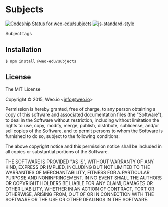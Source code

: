 
# Subjects

[ ![Codeship Status for weo-edu/subjects](https://img.shields.io/codeship/86bc5f70-1156-0133-4c4d-6695b09e6893/master.svg)](https://codeship.com/projects/92271) [![js-standard-style](https://img.shields.io/badge/code%20style-standard-brightgreen.svg?style=flat)](https://github.com/feross/standard)

Subject tags

## Installation

    $ npm install @weo-edu/subjects

## License

The MIT License

Copyright &copy; 2015, Weo.io &lt;info@weo.io&gt;

Permission is hereby granted, free of charge, to any person obtaining a copy of this software and associated documentation files (the "Software"), to deal in the Software without restriction, including without limitation the rights to use, copy, modify, merge, publish, distribute, sublicense, and/or sell copies of the Software, and to permit persons to whom the Software is furnished to do so, subject to the following conditions:

The above copyright notice and this permission notice shall be included in all copies or substantial portions of the Software.

THE SOFTWARE IS PROVIDED "AS IS", WITHOUT WARRANTY OF ANY KIND, EXPRESS OR IMPLIED, INCLUDING BUT NOT LIMITED TO THE WARRANTIES OF MERCHANTABILITY, FITNESS FOR A PARTICULAR PURPOSE AND NONINFRINGEMENT. IN NO EVENT SHALL THE AUTHORS OR COPYRIGHT HOLDERS BE LIABLE FOR ANY CLAIM, DAMAGES OR OTHER LIABILITY, WHETHER IN AN ACTION OF CONTRACT, TORT OR OTHERWISE, ARISING FROM, OUT OF OR IN CONNECTION WITH THE SOFTWARE OR THE USE OR OTHER DEALINGS IN THE SOFTWARE.
